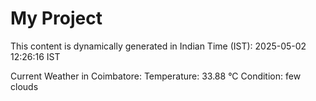 # My Project

This content is dynamically generated in Indian Time (IST): 2025-05-02 12:26:16 IST


Current Weather in Coimbatore:
Temperature: 33.88 °C
Condition: few clouds
